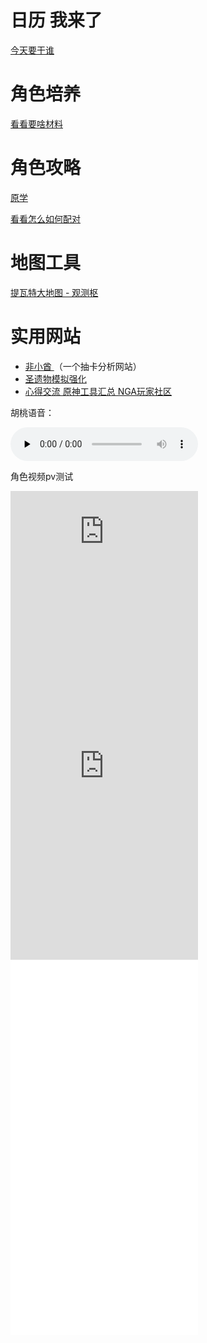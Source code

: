 # 日历 我来了

[今天要干谁](https://bbs.mihoyo.com/ys/obc/channel/map/193?bbs_presentation_style=no_header)

# 角色培养

[看看要啥材料](https://bbs.mihoyo.com/ys/obc/channel/map/189/25?bbs_presentation_style=no_header)

# 角色攻略

[原学](https://m.bbs.mihoyo.com/ys?channel=appstore/#/article/21963818)

[看看怎么如何配对](https://bbs.mihoyo.com/ys/strategy/channel/map/133/134?bbs_presentation_style=no_header)

# 地图工具

[提瓦特大地图 - 观测枢](https://webstatic.mihoyo.com/ys/app/interactive-map/index.html?bbs_presentation_style=no_header&lang=zh-cn&_markerFps=24#/map/2?shown_types=43)

# 实用网站

- [非小酋 ](https://feixiaoqiu.com/)（一个抽卡分析网站）
- [圣遗物模拟强化](https://genshin.noworklife.cn/#/artifact-box)
- [心得交流 原神工具汇总 NGA玩家社区](https://nga.178.com/read.php?tid=24362520&rand=718)







胡桃语音：

<audio id="audio" controls="" preload="none">
      <source id="mp3" src="https://uploadstatic.mihoyo.com/ys-obc/2021/03/14/4359827/a61b1455b451e2a745d3aff31a542eab_288767623554272974.mp3">
</audio>


角色视频pv测试	





<iframe src="https://uploadstatic.mihoyo.com/ys-obc/2022/02/16/4359827/543b80c75be56e9969dec743ce378975_2473323176946763421.mp4" scrolling="no" border="0" frameborder="no" framespacing="0" allowfullscreen="true" height="au"> </iframe>







<iframe src="https://uploadstatic.mihoyo.com/ys-obc/2022/02/16/4359827/543b80c75be56e9969dec743ce378975_2473323176946763421.mp4" scrolling="no" border="0" frameborder="no" framespacing="0" allowfullscreen="true" height="600px"> </iframe>


<iframe src="//player.bilibili.com/player.html?aid=424116376&bvid=BV1X341177zi&cid=510658317&page=1&high_quality=1&danmaku=0" scrolling="no" border="0" frameborder="no" framespacing="0" allowfullscreen="true" height="600px"> </iframe>

















